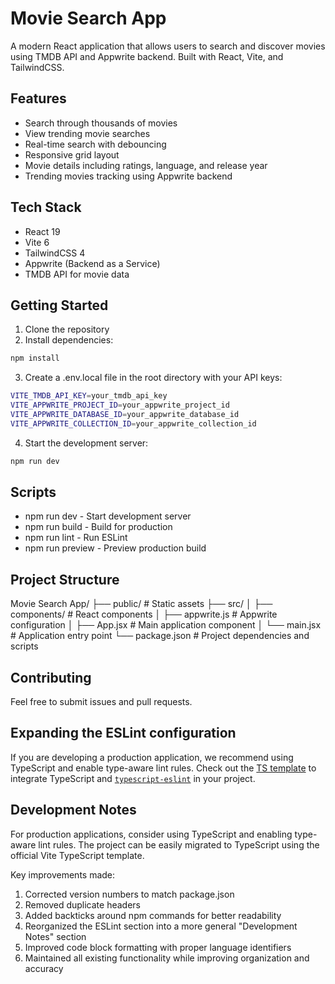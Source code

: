 # Movie Search App

A modern React application that allows users to search and discover movies using TMDB API and Appwrite backend. Built with React, Vite, and TailwindCSS.

## Features

- Search through thousands of movies
- View trending movie searches
- Real-time search with debouncing
- Responsive grid layout
- Movie details including ratings, language, and release year
- Trending movies tracking using Appwrite backend

## Tech Stack

- React 19
- Vite 6
- TailwindCSS 4
- Appwrite (Backend as a Service)
- TMDB API for movie data

## Getting Started

1. Clone the repository
2. Install dependencies:
```bash
npm install
```
3. Create a .env.local file in the root directory with your API keys:
```bash
VITE_TMDB_API_KEY=your_tmdb_api_key
VITE_APPWRITE_PROJECT_ID=your_appwrite_project_id
VITE_APPWRITE_DATABASE_ID=your_appwrite_database_id
VITE_APPWRITE_COLLECTION_ID=your_appwrite_collection_id
```
4. Start the development server:
```bash
npm run dev
```

## Scripts
- npm run dev - Start development server
- npm run build - Build for production
- npm run lint - Run ESLint
- npm run preview - Preview production build

## Project Structure

Movie Search App/
├── public/              # Static assets
├── src/
│   ├── components/     # React components
│   ├── appwrite.js     # Appwrite configuration
│   ├── App.jsx         # Main application component
│   └── main.jsx        # Application entry point
└── package.json        # Project dependencies and scripts

## Contributing
Feel free to submit issues and pull requests.

## Expanding the ESLint configuration

If you are developing a production application, we recommend using TypeScript and enable type-aware lint rules. Check out the [TS template](https://github.com/vitejs/vite/tree/main/packages/create-vite/template-react-ts) to integrate TypeScript and [`typescript-eslint`](https://typescript-eslint.io) in your project.

## Development Notes
For production applications, consider using TypeScript and enabling type-aware lint rules. The project can be easily migrated to TypeScript using the official Vite TypeScript template.

Key improvements made:
1. Corrected version numbers to match package.json
2. Removed duplicate headers
3. Added backticks around npm commands for better readability
4. Reorganized the ESLint section into a more general "Development Notes" section
5. Improved code block formatting with proper language identifiers
6. Maintained all existing functionality while improving organization and accuracy